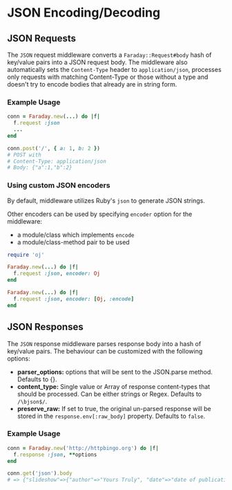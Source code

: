# JSON Encoding/Decoding

## JSON Requests

The `JSON` request middleware converts a `Faraday::Request#body` hash of key/value pairs into a JSON request body.
The middleware also automatically sets the `Content-Type` header to `application/json`,
processes only requests with matching Content-Type or those without a type and
doesn't try to encode bodies that already are in string form.

### Example Usage

```ruby
conn = Faraday.new(...) do |f|
  f.request :json
  ...
end

conn.post('/', { a: 1, b: 2 })
# POST with
# Content-Type: application/json
# Body: {"a":1,"b":2}
```

### Using custom JSON encoders

By default, middleware utilizes Ruby's `json` to generate JSON strings.

Other encoders can be used by specifying `encoder` option for the middleware:
* a module/class which implements `encode`
* a module/class-method pair to be used 

```ruby
require 'oj'

Faraday.new(...) do |f|
  f.request :json, encoder: Oj
end

Faraday.new(...) do |f|
  f.request :json, encoder: [Oj, :encode]
end
```

## JSON Responses

The `JSON` response middleware parses response body into a hash of key/value pairs.
The behaviour can be customized with the following options:
* **parser_options:** options that will be sent to the JSON.parse method. Defaults to {}.
* **content_type:** Single value or Array of response content-types that should be processed. Can be either strings or Regex. Defaults to `/\bjson$/`.
* **preserve_raw:** If set to true, the original un-parsed response will be stored in the `response.env[:raw_body]` property. Defaults to `false`.

### Example Usage

```ruby
conn = Faraday.new('http://httpbingo.org') do |f|
  f.response :json, **options
end

conn.get('json').body
# => {"slideshow"=>{"author"=>"Yours Truly", "date"=>"date of publication", "slides"=>[{"title"=>"Wake up to WonderWidgets!", "type"=>"all"}, {"items"=>["Why <em>WonderWidgets</em> are great", "Who <em>buys</em> WonderWidgets"], "title"=>"Overview", "type"=>"all"}], "title"=>"Sample Slide Show"}}
```
